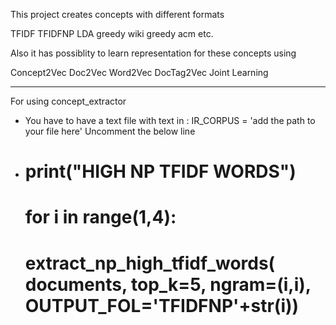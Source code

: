 This project creates concepts with different formats

TFIDF
TFIDFNP
LDA
greedy wiki
greedy acm
etc.

Also it has possiblity to learn representation for these concepts using

Concept2Vec
Doc2Vec
Word2Vec
DocTag2Vec
Joint Learning

---


For using concept_extractor
-  You have to have a text file  with text in : IR_CORPUS = 'add the path to your file here'
Uncomment the below line
- # print("HIGH NP TFIDF WORDS")
    # for i in range(1,4):
    #     extract_np_high_tfidf_words( documents, top_k=5, ngram=(i,i), OUTPUT_FOL='TFIDFNP'+str(i))